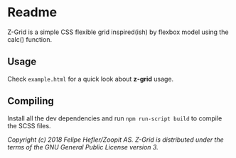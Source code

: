 # Readme
Z-Grid is a simple CSS flexible grid inspired(ish) by flexbox model using the calc() function.

## Usage
Check `example.html` for a quick look about **z-grid** usage.

## Compiling
Install all the dev dependencies and run `npm run-script build` to compile the SCSS files.

*Copyright (c) 2018 Felipe Hefler/Zoopit AS. Z-Grid is distributed under the terms of the GNU General Public License version 3.*
